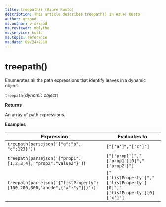 ```yaml
---
title: treepath() (Azure Kusto)
description: This article describes treepath() in Azure Kusto.
author: orspod
ms.author: v-orspod
ms.reviewer: mblythe
ms.service: kusto
ms.topic: reference
ms.date: 09/24/2018
---
```

# treepath()

Enumerates all the path expressions that identify leaves in a dynamic object.

`treepath(`*dynamic object*`)`

**Returns**

An array of path expressions.

**Examples**

|Expression|Evaluates to|
|---|---|
|`treepath(parsejson('{"a":"b", "c":123}'))` | `["['a']","['c']"]`|
|`treepath(parsejson('{"prop1":[1,2,3,4], "prop2":"value2"}'))`|`["['prop1']","['prop1'][0]","['prop2']"]`|
|`treepath(parsejson('{"listProperty":[100,200,300,"abcde",{"x":"y"}]}'))`|`["['listProperty']","['listProperty'][0]","['listProperty'][0]['x']"]`|
